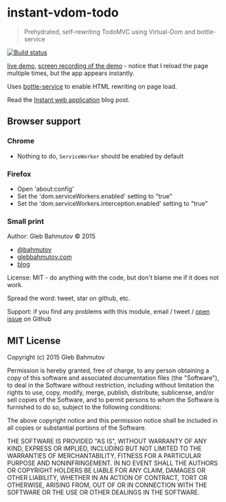 # instant-vdom-todo
> Prehydrated, self-rewriting TodoMVC using Virtual-Dom and bottle-service

[![Build status][instant-vdom-todo-ci-image] ][instant-vdom-todo-ci-url]

[live demo](https://instant-todo.herokuapp.com/),
[screen recording of the demo](https://youtu.be/KRVoibtht84) - notice that
I reload the page multiple times, but the app appears instantly.

Uses [bottle-service](https://github.com/bahmutov/bottle-service) 
to enable HTML rewriting on page load.

Read the [Instant web application](http://glebbahmutov.com/blog/instant-web-application/)
blog post.

## Browser support

### Chrome 

* Nothing to do, `ServiceWorker` should be enabled by default

### Firefox

* Open 'about:config'
* Set the 'dom.serviceWorkers.enabled' setting to "true"
* Set the 'dom.serviceWorkers.interception.enabled' setting to "true"

### Small print

Author: Gleb Bahmutov &copy; 2015

* [@bahmutov](https://twitter.com/bahmutov)
* [glebbahmutov.com](http://glebbahmutov.com)
* [blog](http://glebbahmutov.com/blog/)

License: MIT - do anything with the code, but don't blame me if it does not work.

Spread the word: tweet, star on github, etc.

Support: if you find any problems with this module, email / tweet /
[open issue](https://github.com/bahmutov/instant-vdom-todo/issues) on Github

## MIT License

Copyright (c) 2015 Gleb Bahmutov

Permission is hereby granted, free of charge, to any person
obtaining a copy of this software and associated documentation
files (the "Software"), to deal in the Software without
restriction, including without limitation the rights to use,
copy, modify, merge, publish, distribute, sublicense, and/or sell
copies of the Software, and to permit persons to whom the
Software is furnished to do so, subject to the following
conditions:

The above copyright notice and this permission notice shall be
included in all copies or substantial portions of the Software.

THE SOFTWARE IS PROVIDED "AS IS", WITHOUT WARRANTY OF ANY KIND,
EXPRESS OR IMPLIED, INCLUDING BUT NOT LIMITED TO THE WARRANTIES
OF MERCHANTABILITY, FITNESS FOR A PARTICULAR PURPOSE AND
NONINFRINGEMENT. IN NO EVENT SHALL THE AUTHORS OR COPYRIGHT
HOLDERS BE LIABLE FOR ANY CLAIM, DAMAGES OR OTHER LIABILITY,
WHETHER IN AN ACTION OF CONTRACT, TORT OR OTHERWISE, ARISING
FROM, OUT OF OR IN CONNECTION WITH THE SOFTWARE OR THE USE OR
OTHER DEALINGS IN THE SOFTWARE.

[instant-vdom-todo-ci-image]: https://travis-ci.org/bahmutov/instant-vdom-todo.png?branch=master
[instant-vdom-todo-ci-url]: https://travis-ci.org/bahmutov/instant-vdom-todo
